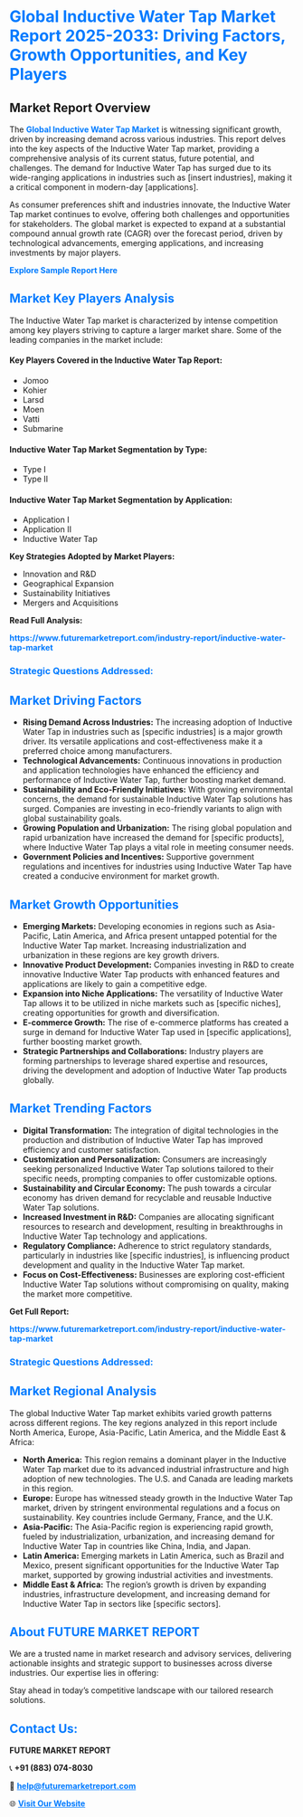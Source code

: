 <h1 style="color: #007BFF;">Global Inductive Water Tap Market Report 2025-2033: Driving Factors, Growth Opportunities, and Key Players</h1>

<section id="overview">
<h2>Market Report Overview</h2>
<p>The <a href="https://www.futuremarketreport.com/industry-report/inductive-water-tap-market" style="color: #007BFF; text-decoration: none;"><strong>Global Inductive Water Tap Market</strong></a> is witnessing significant growth, driven by increasing demand across various industries. This report delves into the key aspects of the Inductive Water Tap market, providing a comprehensive analysis of its current status, future potential, and challenges. The demand for Inductive Water Tap has surged due to its wide-ranging applications in industries such as [insert industries], making it a critical component in modern-day [applications].</p>
<p>As consumer preferences shift and industries innovate, the Inductive Water Tap market continues to evolve, offering both challenges and opportunities for stakeholders. The global market is expected to expand at a substantial compound annual growth rate (CAGR) over the forecast period, driven by technological advancements, emerging applications, and increasing investments by major players.</p>
</section>

<section id="overview">
<p><a href="https://www.futuremarketreport.com/request-sample/reportId=116623" style="color: #007BFF; text-decoration: none;"><strong>Explore Sample Report Here</strong></a></p>
</section>

<section id="key-players">
<h2 style="color: #007BFF;">Market Key Players Analysis</h2>
<p>The Inductive Water Tap market is characterized by intense competition among key players striving to capture a larger market share. Some of the leading companies in the market include:</p>
<h4>Key Players Covered in the Inductive Water Tap Report:</h4>
<ul><li>Jomoo</li><li>Kohier</li><li>Larsd</li><li>Moen</li><li>Vatti</li><li>Submarine</li></ul>
<h4>Inductive Water Tap Market Segmentation by Type:</h4>
<ul><li>Type I</li><li>Type II</li></ul>

<h4>Inductive Water Tap Market Segmentation by Application:</h4>
<ul><li>Application I</li><li>Application II</li><li>Inductive Water Tap</li></ul>
<p><strong>Key Strategies Adopted by Market Players:</strong></p>
<ul>
<li>Innovation and R&D</li>
<li>Geographical Expansion</li>
<li>Sustainability Initiatives</li>
<li>Mergers and Acquisitions</li>
</ul>
</section>

<section>
<p><strong>Read Full Analysis: </strong></p><a href="https://www.futuremarketreport.com/industry-report/inductive-water-tap-market" style="color: #007BFF; text-decoration: none;"><strong>https://www.futuremarketreport.com/industry-report/inductive-water-tap-market</strong></a>
<h3 style="color: #007BFF;">Strategic Questions Addressed:</h3>
</section>

<section id="driving-factors">
<h2 style="color: #007BFF;">Market Driving Factors</h2>
<ul>
<li><strong>Rising Demand Across Industries:</strong> The increasing adoption of Inductive Water Tap in industries such as [specific industries] is a major growth driver. Its versatile applications and cost-effectiveness make it a preferred choice among manufacturers.</li>
<li><strong>Technological Advancements:</strong> Continuous innovations in production and application technologies have enhanced the efficiency and performance of Inductive Water Tap, further boosting market demand.</li>
<li><strong>Sustainability and Eco-Friendly Initiatives:</strong> With growing environmental concerns, the demand for sustainable Inductive Water Tap solutions has surged. Companies are investing in eco-friendly variants to align with global sustainability goals.</li>
<li><strong>Growing Population and Urbanization:</strong> The rising global population and rapid urbanization have increased the demand for [specific products], where Inductive Water Tap plays a vital role in meeting consumer needs.</li>
<li><strong>Government Policies and Incentives:</strong> Supportive government regulations and incentives for industries using Inductive Water Tap have created a conducive environment for market growth.</li>
</ul>
</section>

<section id="growth-opportunities">
<h2 style="color: #007BFF;">Market Growth Opportunities</h2>
<ul>
<li><strong>Emerging Markets:</strong> Developing economies in regions such as Asia-Pacific, Latin America, and Africa present untapped potential for the Inductive Water Tap market. Increasing industrialization and urbanization in these regions are key growth drivers.</li>
<li><strong>Innovative Product Development:</strong> Companies investing in R&D to create innovative Inductive Water Tap products with enhanced features and applications are likely to gain a competitive edge.</li>
<li><strong>Expansion into Niche Applications:</strong> The versatility of Inductive Water Tap allows it to be utilized in niche markets such as [specific niches], creating opportunities for growth and diversification.</li>
<li><strong>E-commerce Growth:</strong> The rise of e-commerce platforms has created a surge in demand for Inductive Water Tap used in [specific applications], further boosting market growth.</li>
<li><strong>Strategic Partnerships and Collaborations:</strong> Industry players are forming partnerships to leverage shared expertise and resources, driving the development and adoption of Inductive Water Tap products globally.</li>
</ul>
</section>

<section id="trending-factors">
<h2 style="color: #007BFF;">Market Trending Factors</h2>
<ul>
<li><strong>Digital Transformation:</strong> The integration of digital technologies in the production and distribution of Inductive Water Tap has improved efficiency and customer satisfaction.</li>
<li><strong>Customization and Personalization:</strong> Consumers are increasingly seeking personalized Inductive Water Tap solutions tailored to their specific needs, prompting companies to offer customizable options.</li>
<li><strong>Sustainability and Circular Economy:</strong> The push towards a circular economy has driven demand for recyclable and reusable Inductive Water Tap solutions.</li>
<li><strong>Increased Investment in R&D:</strong> Companies are allocating significant resources to research and development, resulting in breakthroughs in Inductive Water Tap technology and applications.</li>
<li><strong>Regulatory Compliance:</strong> Adherence to strict regulatory standards, particularly in industries like [specific industries], is influencing product development and quality in the Inductive Water Tap market.</li>
<li><strong>Focus on Cost-Effectiveness:</strong> Businesses are exploring cost-efficient Inductive Water Tap solutions without compromising on quality, making the market more competitive.</li>
</ul>
</section>

<section>
<p><strong>Get Full Report: </strong></p><a href="https://www.futuremarketreport.com/industry-report/inductive-water-tap-market" style="color: #007BFF; text-decoration: none;"><strong>https://www.futuremarketreport.com/industry-report/inductive-water-tap-market</strong></a>
<h3 style="color: #007BFF;">Strategic Questions Addressed:</h3>
</section>


<section id="regional-analysis">
<h2 style="color: #007BFF;">Market Regional Analysis</h2>
<p>The global Inductive Water Tap market exhibits varied growth patterns across different regions. The key regions analyzed in this report include North America, Europe, Asia-Pacific, Latin America, and the Middle East & Africa:</p>
<ul>
<li><strong>North America:</strong> This region remains a dominant player in the Inductive Water Tap market due to its advanced industrial infrastructure and high adoption of new technologies. The U.S. and Canada are leading markets in this region.</li>
<li><strong>Europe:</strong> Europe has witnessed steady growth in the Inductive Water Tap market, driven by stringent environmental regulations and a focus on sustainability. Key countries include Germany, France, and the U.K.</li>
<li><strong>Asia-Pacific:</strong> The Asia-Pacific region is experiencing rapid growth, fueled by industrialization, urbanization, and increasing demand for Inductive Water Tap in countries like China, India, and Japan.</li>
<li><strong>Latin America:</strong> Emerging markets in Latin America, such as Brazil and Mexico, present significant opportunities for the Inductive Water Tap market, supported by growing industrial activities and investments.</li>
<li><strong>Middle East & Africa:</strong> The region’s growth is driven by expanding industries, infrastructure development, and increasing demand for Inductive Water Tap in sectors like [specific sectors].</li>
</ul>
</section>

<footer>
<h2 style="color: #007BFF;">About FUTURE MARKET REPORT</h2>
<p>We are a trusted name in market research and advisory services, delivering actionable insights and strategic support to businesses across diverse industries. Our expertise lies in offering:</p>

<p>Stay ahead in today’s competitive landscape with our tailored research solutions.</p>

<h2 style="color: #007BFF;">Contact Us:</h2>
<p><strong>FUTURE MARKET REPORT</strong></p>
<p>📞 <strong>+91 (883) 074-8030</strong></p>
<p>📧 <strong><a href="mailto:help@futuremarketreport.com" style="color: #007BFF;">help@futuremarketreport.com</a></strong></p>
<p>🌐 <strong><a href="https://www.futuremarketreport.com/" style="color: #007BFF;">Visit Our Website</a></strong></p>
</footer>